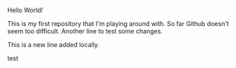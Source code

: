 Hello World!

This is my first repository that I'm playing around with. So far Github doesn't seem too difficult. 
Another line to test some changes. 

This is a new line added locally. 

test
